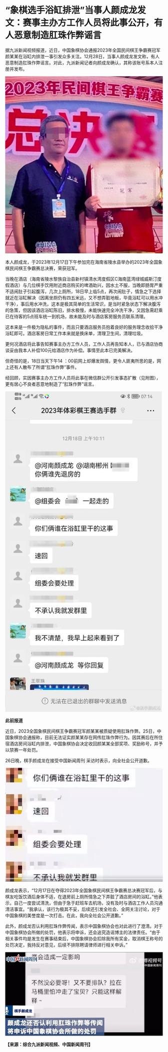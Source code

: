 # “象棋选手浴缸排泄”当事人颜成龙发文：赛事主办方工作人员将此事公开，有人恶意制造肛珠作弊谣言

据九派新闻视频报道，近日，中国象棋协会通报2023年全国民间棋王争霸赛冠军颜某某在浴缸内排泄一事引发众多关注。12月28日，当事人颜成龙发文称，有人恶意制造肛珠作弊谣言。对此，九派新闻记者向颜成龙确认，其称该账号系本人注册并发布。

![7233e10ce40b8b71c41c2e9ac6d8f419.jpg](./象棋选手浴缸排泄当事人颜成龙发文赛事主办方工作人员将此事公开有人恶意制造肛珠作弊谣言/7233e10ce40b8b71c41c2e9ac6d8f419.jpg)

本人颜成龙，于2023年12月17日下午参加完在海南省陵水县举办的2023年全国象棋民间棋王争霸赛总决赛，荣获冠军。

当晚在酒店（海南省陵水黎族自治县新村镇清水湾度假区C海南蓝湾绿城威斯汀度假酒店）与几位棋手饮用附近商店购买的啤酒助兴，因水土不服，当晚即肠胃严重不适闹肚子引起腹泻，几次上厕所，18日早上临5点，再次闹肚子，情急之下选择就近在浴缸解决（因离坐厕仍有四五米远，又不想弄脏地板，毕竟浴缸可以用水冲干净），事后用水冲洗，这本是极其简单的生活常识，是当时紧急状态下解决腹泻的急策，但因该酒店浴缸陈旧，排水极慢，未能快速完全冲洗干净，又因急需赶乘已在待客的5点班车统一到机场，故未能及时与酒店客房服务员联系清理。

这本来是一件极为隐私的事件，而且只要酒店服务员抱着良好的服务理念收拾干净浴缸即可。酒店客房日常工作本来就是换床单，清理卫生间，清理垃圾。

更何况酒店将此事告知赛事主办方工作人员，工作人员再告知本人，已与酒店协商谈妥由我本人补偿100元给酒店作为补偿。事情至此本已完美解决。

但奇怪的是，18日当天下午14 ：00前网上却爆发舆情，更令人匪夷所思的是，网上还有人散布了所谓“肛珠作弊”事件。

经回顾，实因赛事主办方工作人员将此事在微信群公开引发事态扩散（见附图），更有居心不良者恶意地制造了“肛珠作弊”谣言。

![bd5ad22381fd7c78362cdd672864c780.jpg](./象棋选手浴缸排泄当事人颜成龙发文赛事主办方工作人员将此事公开有人恶意制造肛珠作弊谣言/bd5ad22381fd7c78362cdd672864c780.jpg)

**此前报道**

近日，2023全国象棋民间棋王争霸赛冠军颜某某被质疑使用肛珠作弊。25日，中国象棋协会通报称，目前无法证实颜某某存在网传肛珠作弊行为。因其赛后在所住宿酒店房间浴缸内排泄，中国象棋协会决定收回颜某某全部奖项、奖励称号，并予以禁赛一年处罚。

26日晚，棋手颜成龙在接受中国新闻周刊 采访时表示，向全社会公开道歉。

![2b1362bd4e73c20569305ff87f285657.jpg](./象棋选手浴缸排泄当事人颜成龙发文赛事主办方工作人员将此事公开有人恶意制造肛珠作弊谣言/2b1362bd4e73c20569305ff87f285657.jpg)

颜成龙表示，“12月17日在夺得2023年全国象棋民间棋王争霸赛总决赛冠军后，与棋友吃饭饮酒后身体不适，在退房前上厕所情急之下弄脏了酒店房间的浴缸。”他表示，自己一度尝试清洗，但由于急于赶班车去机场，没有及时与酒店工作人员沟通清洁事宜。“我承认，该行为极其不妥，后续还引发全社会、全网关注讨论，对于中国象棋的美誉度是一次打击。在此，我向全社会公开道歉。”

此外，颜成龙否认利用肛珠作弊传闻，表示中国象棋协会也对此进行了澄清。对于中国象棋协会所做的处罚，他表示将申诉，还会追究造谣博主的法律责任。“由于相关事件均是发生在赛事结束后，中国象棋协会扣除我所有奖金，取消棋王称号的处罚决定，我持反对意见，后续不排除聘请律师进行相关申诉。”

![d4adda9c26c283192c03d6d53ef198f3.jpg](./象棋选手浴缸排泄当事人颜成龙发文赛事主办方工作人员将此事公开有人恶意制造肛珠作弊谣言/d4adda9c26c283192c03d6d53ef198f3.jpg)

**【来源：综合九派新闻视频、中国新闻周刊】**

